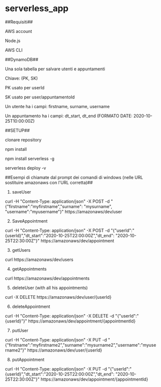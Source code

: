 # serverless_app

##Requisiti##

AWS account

Node.js

AWS CLI

##DynamoDB##

Una sola tabella per salvare utenti e appuntamenti

Chiave: (PK, SK)

PK usato per userId

SK usato per user/appuntamentoId

Un utente ha i campi: firstname, surname, username

Un appuntamento ha i campi: dt_start, dt_end (FORMATO DATE: 2020-10-25T10:00:00Z)

##SETUP##

clonare repository

npm install

npm install serverless -g

serverless deploy -v

##Esempi di chiamate dal prompt dei comandi di windows (nelle URL sostituire amazonaws con l'URL corretta)##

1) saveUser

curl -H \"Content-Type: application/json\" -X POST -d "{\"firstname\":\"myfirstname\",\"surname\": \"mysurname\", \"username\":\"myusername\"}" https://amazonaws/dev/user


2) SaveAppointment

curl -H \"Content-Type: application/json\" -X POST -d "{\"userId\":\"{userId}\",\"dt_start\":\"2020-10-25T22:00:00Z\",\"dt_end\": \"2020-10-25T22:30:00Z\"}" https://amazonaws/dev/appointment


3) getUsers

curl https://amazonaws/dev/users


4) getAppointments

curl https://amazonaws/dev/appointments


5) deleteUser (with all his appointments)

curl -X DELETE https://amazonaws/dev/user/{userId}


6) deleteAppointment

curl -H \"Content-Type: application/json\" -X DELETE -d "{\"userId\":\"{userId}\"}" https://amazonaws/dev/appointment/{appointmentId}


7) putUser

curl -H \"Content-Type: application/json\" -X PUT -d "{\"firstname\":\"myfirstname2\",\"surname\":\"mysurname2\",\"username\":\"myusername2\"}" https://amazonaws/dev/user/{userId}


8) putAppointment

curl -H \"Content-Type: application/json\" -X PUT -d "{\"userId\":\"{userId}\",\"dt_start\":\"2020-10-25T22:00:00Z\",\"dt_end\": \"2020-10-25T22:30:00Z\"}" https://amazonaws/dev/appointment/{appointmentId}
